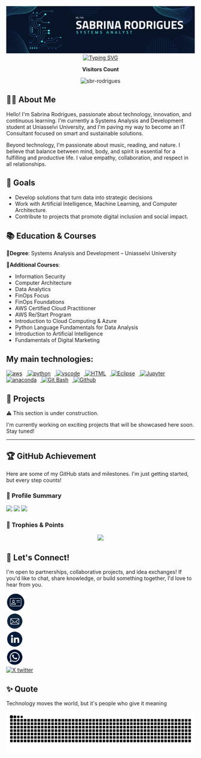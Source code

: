 <div align="center">
  <img src="https://raw.githubusercontent.com/sbr-rodrigues/sbr-rodrigues/main/img.png" alt="Imagem de capa" />

  <a href="https://git.io/typing-svg">
    <img src="https://readme-typing-svg.herokuapp.com/?color=ffd700&size=35&center=true&vCenter=true&width=1000&lines=Hello!+My+name+is+Sabrina+Rodrigues;Systems+Analyst;I'm+from+Brazil,+RJ;Turning+data+into+decisions;and+systems+into+solutions;Welcome!" alt="Typing SVG" />
  </a>

  <p><b>Visitors Count</b></p>
  <p>
    <img src="https://komarev.com/ghpvc/?username=sbr-rodrigues&label=Profile%20views&color=0e75b6&style=flat" alt="sbr-rodrigues" />
  </p>
</div>

<h2>👩‍💻 About Me</h2>

<p>Hello! I'm Sabrina Rodrigues, passionate about technology, innovation, and continuous learning. I'm currently a Systems Analysis and Development student at Uniasselvi University, and I'm paving my way to become an IT Consultant focused on smart and sustainable solutions.</p>
<p>Beyond technology, I'm passionate about music, reading, and nature. I believe that balance between mind, body, and spirit is essential for a fulfilling and productive life. I value empathy, collaboration, and respect in all relationships.</p>

<h2>🎯 Goals</h2>
<ul>
<li>Develop solutions that turn data into strategic decisions</li>
<li>Work with Artificial Intelligence, Machine Learning, and Computer Architecture.</li>
<li>Contribute to projects that promote digital inclusion and social impact.</li>
</ul>

<h2>📚 Education & Courses</h2>

<p><strong>🔹Degree</strong>: Systems Analysis and Development – Uniasselvi University</p>
<p><strong>🔹Additional Courses</strong>:</p>
<ul>
<li>Information Security</li>
<li>Computer Architecture</li>
<li>Data Analytics</li>
<li>FinOps Focus</li>
<li>FinOps Foundations</li>
<li>AWS Certified Cloud Practitioner</li>
<li>AWS Re/Start Program</li>
<li>Introduction to Cloud Computing & Azure</li>
<li>Python Language Fundamentals for Data Analysis</li>
<li>Introduction to Artificial Intelligence</li>
<li>Fundamentals of Digital Marketing</li>
</ul>
<h2>
<h2>My main technologies:</h2>

<a href="https://aws.amazon.com/pt/?nc2=h_lg" target="_blank" rel="noreferrer">
  <img alt="aws" height="50px" style="padding-right:10px;" src="https://download.logo.wine/logo/Amazon_Web_Services/Amazon_Web_Services-Logo.wine.png" />
</a>
<a href="https://www.python.org/" target="_blank" rel="noreferrer">
  <img alt="python" height="50px" style="padding-right:10px;" src="https://cdn.jsdelivr.net/gh/devicons/devicon/icons/python/python-original.svg" />
</a>
<a href="https://code.visualstudio.com/" target="_blank" rel="noreferrer">
  <img alt="vscode" height="50px" style="padding-right:10px;" src="https://cdn.jsdelivr.net/gh/devicons/devicon/icons/vscode/vscode-original.svg" />
</a>
<a href="https://pt.wikipedia.org/wiki/HTML" target="_blank" rel="noreferrer">
  <img alt="HTML" height="50px" style="padding-right:10px;" src="https://upload.wikimedia.org/wikipedia/commons/6/61/HTML5_logo_and_wordmark.svg" />
</a>
<a href="https://www.eclipse.org/" target="_blank" rel="noreferrer">
  <img alt="Eclipse" height="50px" style="padding-right:10px;" src="https://cdn.freebiesupply.com/logos/large/2x/eclipse-11-logo-svg-vector.svg" />
</a>
<a href="http://jupyter.org/" target="_blank" rel="noreferrer">
  <img alt="Jupyter" height="50px" style="padding-right:10px;" src="https://cdn.jsdelivr.net/gh/devicons/devicon/icons/jupyter/jupyter-original-wordmark.svg" />
</a>
<a href="https://www.anaconda.com" target="_blank" rel="noreferrer">
  <img alt="anaconda" height="50px" style="padding-right:10px;" src="https://cdn.jsdelivr.net/gh/devicons/devicon/icons/anaconda/anaconda-original.svg" />
</a>
<a href="https://git-scm.com/downloads" target="_blank" rel="noreferrer">
  <img alt="Git Bash" height="50px" style="padding-right:10px;" src="https://cdn.worldvectorlogo.com/logos/git-bash.svg" />
</a>
<a href="https://github.com/SabrinaRodrigues" target="_blank" rel="noreferrer">
  <img alt="Github" height="50px" style="padding-right:10px;" src="https://cdn.jsdelivr.net/gh/devicons/devicon/icons/git/git-original.svg" />
</a>
<h2>🚧 Projects</h2>
<p>⚠️ This section is under construction.</p>
<p>I'm currently working on exciting projects that will be showcased here soon. Stay tuned!</p>  
<!-- Future project cards will go here -->

---
<h2>🏆 GitHub Achievement</h2>
<p>Here are some of my GitHub stats and milestones. I'm just getting started, but every step counts!</p>

<h3>🔹 Profile Summary</h3>
<img src="http://github-profile-summary-cards.vercel.app/api/cards/stats?username=SabrinaRodrigues&theme=tokyonight" />
<img src="http://github-profile-summary-cards.vercel.app/api/cards/most-commit-language?username=SabrinaRodrigues&theme=tokyonight" />
<img src="http://github-profile-summary-cards.vercel.app/api/cards/profile-details?username=SabrinaRodrigues&theme=tokyonight" />

<h3>🔹 Trophies & Points</h3>
<p align="center">
  <img src="https://github-profile-trophy.vercel.app/?username=SabrinaRodrigues&theme=dracula&row=2&no-bg=true&column=3&margin-w=15&margin-h=15" />
</p>

<h2>🤝 Let's Connect!</h2>
<p>I'm open to partnerships, collaborative projects, and idea exchanges! If you'd like to chat, share knowledge, or build something together, I'd love to hear from you.</p>
<a href="https://sbr-rodrigues.github.io/Profile/" target="_blank" rel="noreferrer">
  <img alt="Cartão de visita digital" height="50px" style="padding-right:10px;" src="https://raw.githubusercontent.com/sbr-rodrigues/sbr-rodrigues/refs/heads/main/Icon_card.png" />
</a>
<br>
<a href="mailto:sabrina.idev@gmail.com" target="_blank" rel="noreferrer">
  <img alt="Gmail" height="45px" style="padding-right:10px;" src="https://raw.githubusercontent.com/sbr-rodrigues/sbr-rodrigues/refs/heads/main/Icon_email.png" />
</a>
<br>
<a href="https://www.linkedin.com/in/sabrina-rodrigues-36b820270/" target="_blank" rel="noreferrer">
  <img alt="LinkedIn" height="45px" style="padding-right:10px;" src="https://raw.githubusercontent.com/sbr-rodrigues/sbr-rodrigues/refs/heads/main/Icon_link.png" />
</a>
<br>
<a href="https://wa.me/5521976655246?text=Bem+vindo+%21+me+chamo%2C+Sabrina+Rodrigues" target="_blank" rel="noreferrer">
  <img alt="Zap" height="45px" style="padding-right:10px;" src="https://raw.githubusercontent.com/sbr-rodrigues/sbr-rodrigues/refs/heads/main/Icon%20whatsapp.png" />
</a>
<br>
<a href="https://x.com/SabrinaIdev" target="_blank" rel="noreferrer">
  <img alt="X twitter" height="45px" style="padding-right:10px;" src="https://tse2.mm.bing.net/th/id/OIP.Xn27U1Y5z0KR-wPnCt-v0QHaG0?cb=12&rs=1&pid=ImgDetMain&o=7&rm=3" />
</a>
<h2>✨ Quote</h2>
<p>Technology moves the world, but it's people who give it meaning</p>

<picture align="center">
  <source media="(prefers-color-scheme: dark)" srcset="https://raw.githubusercontent.com/sbr-rodrigues/sbr-rodrigues/output/github-contribution-grid-snake-dark.svg">
  <source media="(prefers-color-scheme: light)" srcset="https://raw.githubusercontent.com/sbr-rodrigues/sbr-rodrigues/output/github-contribution-grid-snake.svg">
  <img align="center" alt="github contribution grid snake animation" src="https://raw.githubusercontent.com/sbr-rodrigues/sbr-rodrigues/output/github-contribution-grid-snake.svg">
</picture>
